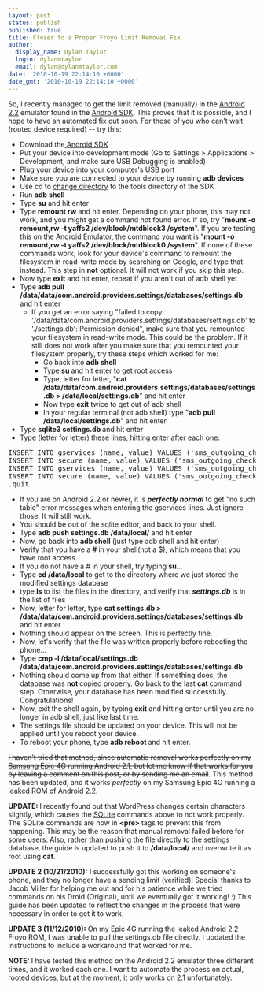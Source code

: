 ```yaml
---
layout: post
status: publish
published: true
title: Closer to a Proper Froyo Limit Removal Fix
author:
  display_name: Dylan Taylor
  login: dylanmtaylor
  email: dylan@dylanmtaylor.com
date: '2010-10-19 22:14:10 +0000'
date_gmt: '2010-10-19 22:14:10 +0000'
---
```

<p>So, I recently managed to get the limit removed (manually) in the <a class="zem_slink" title="Android" rel="homepage" href="http://code.google.com/android/">Android 2.2</a> emulator found in the <a class="zem_slink" title="Android SDK" rel="homepage" href="http://developer.android.com/sdk/index.html">Android SDK</a>. This proves that it is possible, and I hope to have an automated fix out soon. For those of you who can't wait (rooted device required) -- try this:</p>
<ul>
<li>Download the<a href="http://developer.android.com/sdk/index.html"> Android SDK</a></li>
<li>Put your device into development mode (Go to Settings &gt; Applications &gt; Development, and make sure USB Debugging is enabled)</li>
<li>Plug your device into your computer's USB port</li>
<li>Make sure you are connected to your device by running <strong>adb devices</strong></li>
<li>Use cd to <a class="zem_slink" title="Cd (command)" rel="wikipedia" href="http://en.wikipedia.org/wiki/Cd_%28command%29">change directory</a> to the tools directory of the SDK</li>
<li>Run <strong>adb shell</strong></li>
<li>Type <strong>su</strong> and hit enter</li>
<li>Type<strong> remount rw</strong> and hit enter. Depending on your phone, this may not work, and you might get a command not found error. If so, try "<strong>mount -o remount,rw -t yaffs2 /dev/block/mtdblock3 /system</strong>". If you are testing this on the Android Emulator, the command you want is "<strong>mount -o remount,rw -t yaffs2 /dev/block/mtdblock0 /system</strong>". If none of these commands work, look for your device's command to remount the filesystem in read-write mode by searching on Google, and type that instead. This step in <strong>not</strong> optional. It will not work if you skip this step.</li>
<li>Now type <strong>exit</strong> and hit enter, repeat if you aren't out of adb shell yet</li>
<li>Type<strong> adb pull /data/data/com.android.providers.settings/databases/settings.db</strong> and hit enter
<ul>
<li>If you get an error saying "failed to copy '/data/data/com.android.providers.settings/databases/settings.db' to './settings.db': Permission denied", make sure that you remounted your filesystem in read-write mode. This could be the problem. If it still does not work after you make sure that you remounted your filesystem properly, try these steps which worked for me:
<ul>
<li>Go back into <strong>adb shell</strong></li>
<li>Type <strong>su </strong>and hit enter to get root access<strong><br />
</strong></li>
<li>Type, letter for letter, "<strong>cat /data/data/com.android.providers.settings/databases/settings.db &gt; /data/local/settings.db</strong>" and hit enter</li>
<li>Now type <strong>exit</strong> twice to get out of adb shell</li>
<li>In your regular terminal (not adb shell) type "<strong>adb pull /data/local/settings.db</strong>" and hit enter.</li>
</ul>
</li>
</ul>
</li>
<li>Type <strong>sqlite3 settings.db </strong>and hit enter</li>
<li>Type (letter for letter) these lines, hitting enter after each one:</li>
</ul>
<pre>INSERT INTO gservices (name, value) VALUES ('sms_outgoing_check_max_count', 999999999);
INSERT INTO secure (name, value) VALUES ('sms_outgoing_check_max_count', 999999999);
INSERT INTO gservices (name, value) VALUES ('sms_outgoing_check_interval_ms', 0);
INSERT INTO secure (name, value) VALUES ('sms_outgoing_check_interval_ms', 0);
.quit</pre>
<ul>
<li>If you are on Android 2.2 or newer, it is <strong><em>perfectly normal</em></strong> to get "no such table" error messages when entering the gservices lines. Just ignore those. It will still work.</li>
<li>You should be out of the sqlite editor, and back to your shell.</li>
<li>Type <strong>adb push settings.db /data/local/</strong> and hit enter</li>
<li>Now, go back into <strong>adb shell</strong> (just type adb shell and hit enter)</li>
<li>Verify that you have a<em><strong> #</strong></em> in your shell(not a $), which means that you have root access.</li>
<li>If you do not have a # in your shell, try typing <strong>su</strong>...</li>
<li>Type <strong>cd /data/local</strong> to get to the directory where we just stored the modified settings database</li>
<li>type <strong>ls </strong>to list the files in the directory, and verify that <strong><em>settings.db</em></strong> is in the list of files</li>
<li>Now, letter for letter, type <span id=":kq"><strong>cat settings.db &gt; /data/data/com.android.providers.settings/databases/settings.db</strong> and hit enter</span></li>
<li><span id=":kq">Nothing should appear on the screen. This is perfectly fine.</span></li>
<li><span id=":kq">Now, let's verify that the file was written properly before rebooting the phone...</span></li>
<li><span id=":kq">Type </span><strong><span id=":fm">cmp -l /data/local/settings.db /data/data/com.android.providers.settings/databases/settings.db</span></strong></li>
<li><span id=":fm">Nothing should come up from that either. If something does, the database was <strong>not </strong>copied properly. Go back to the last <strong>cat </strong>command step. Otherwise, your database has been modified successfully. Congratulations!<br />
</span></li>
<li><span id=":fm">Now, exit the shell again, by typing <strong>exit</strong> and hitting enter until you are no longer in adb shell, just like last time.<br />
</span></li>
<li>The settings file should be updated on your device. This will not be applied until you reboot your device.</li>
<li>To reboot your phone, type <strong>adb reboot </strong>and hit enter.</li>
</ul>
<p><del>I haven't tried that method, since automatic removal works perfectly on  my <a class="zem_slink" title="Samsung i9000 Galaxy S" rel="wikipedia" href="http://en.wikipedia.org/wiki/Samsung_i9000_Galaxy_S">Samsung Epic 4G</a> running Android 2.1, but let me know if that works  for you by leaving a comment on this post, or by sending me an email</del>. This method has been updated, and it works <em>perfectly</em> on my Samsung Epic 4G running a leaked ROM of Android 2.2.</p>
<p><strong>UPDATE: </strong>I recently found out that WordPress changes certain characters slightly, which causes the <a class="zem_slink" title="SQLite" rel="wikipedia" href="http://en.wikipedia.org/wiki/SQLite">SQLite</a> commands above to not work properly. The SQLite commands are now in <strong>&lt;pre&gt; </strong>tags to prevent this from happening. This may be the reason that manual removal failed before for some users. Also, rather than pushing the file directly to the settings database, the guide is updated to push it to <strong>/data/local/</strong> and overwrite it as root using <strong>cat</strong>.</p>
<p><strong>UPDATE 2 (10/21/2010):</strong> I successfully got this working on someone's phone, and they no longer have a sending limit (verified)! Special thanks to Jacob Miller for helping me out and for his patience while we tried commands on his Droid (Original), until we eventually got it working! :) This guide has been updated to reflect the changes in the process that were necessary in order to get it to work.</p>
<p><strong>UPDATE 3 (11/12/2010):</strong> On my Epic 4G running the leaked Android 2.2 Froyo ROM, I was unable to pull the settings.db file directly. I updated the instructions to include a workaround that worked for me.</p>
<p><strong>NOTE: </strong>I have tested this method on the Android 2.2 emulator three different times, and it worked each one. I want to automate the process on actual, rooted devices, but at the moment, it only works on 2.1 unfortunately.</p>
<div id="_mcePaste" class="mcePaste" style="position:absolute;left:-10000px;top:544px;width:1px;height:1px;overflow:hidden;"><strong>adb push settings.db /data/data/com.android.providers.settings/databases/settings.db</strong></div>
